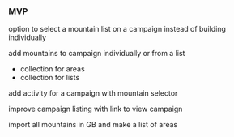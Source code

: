 ### MVP

option to select a mountain list on a campaign instead of building individually

add mountains to campaign individually or from a list

- collection for areas
- collection for lists

add activity for a campaign with mountain selector

improve campaign listing with link to view campaign

import all mountains in GB and make a list of areas
